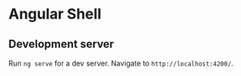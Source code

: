 # Angular Shell

## Development server

Run `ng serve` for a dev server. Navigate to `http://localhost:4200/`.